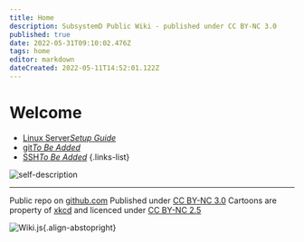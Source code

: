 ```yaml
---
title: Home
description: SubsystemD Public Wiki - published under CC BY-NC 3.0
published: true
date: 2022-05-31T09:10:02.476Z
tags: home
editor: markdown
dateCreated: 2022-05-11T14:52:01.122Z
---
```


# Welcome
- [Linux Server*Setup Guide*](/linux/server/setup)
- [git*To Be Added*](/git)
- [SSH*To Be Added*](/ssh)
{.links-list}

![self-description](https://imgs.xkcd.com/comics/self_description.png)

---
Public repo on [github.com](https://github.com/SubSystemD/wiki)
Published under [CC BY-NC 3.0](https://creativecommons.org/licenses/by-nc/3.0/)
Cartoons are property of [xkcd](https://xkcd.com/) and licenced under [CC BY-NC 2.5](https://creativecommons.org/licenses/by-nc/2.5/)


![Wiki.js](https://static.requarks.io/logo/wikijs-butterfly.svg){.align-abstopright}